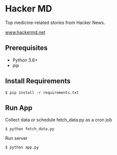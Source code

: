 # Hacker MD

Top medicine-related stories from Hacker News.

www.hackermd.net

## Prerequisites

* Python 3.6+
* pip

## Install Requirements

    $ pip install -r requirements.txt
    
## Run App

Collect data or schedule fetch_data.py as a cron job

    $ python fetch_data.py
    
Run server

    $ python app.py
    

